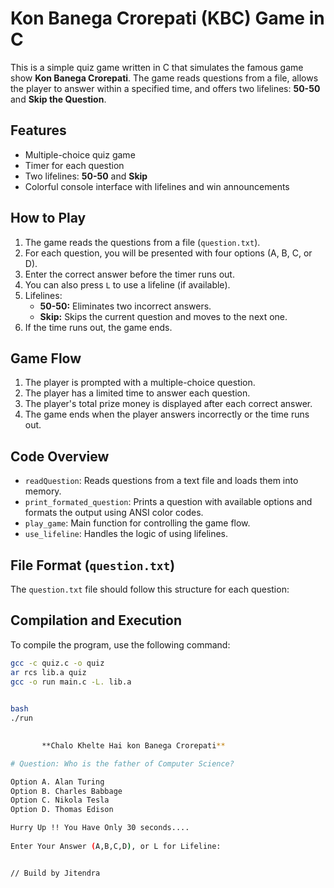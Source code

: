 # Kon Banega Crorepati (KBC) Game in C  
  
This is a simple quiz game written in C that simulates the famous game show **Kon Banega Crorepati**. The game reads questions from a file, allows the player to answer within a specified time, and offers two lifelines: **50-50** and **Skip the Question**.  
  
## Features  
  
- Multiple-choice quiz game  
- Timer for each question  
- Two lifelines: **50-50** and **Skip**  
- Colorful console interface with lifelines and win announcements  
  
## How to Play  
  
1. The game reads the questions from a file (`question.txt`).  
2. For each question, you will be presented with four options (A, B, C, or D).  
3. Enter the correct answer before the timer runs out.  
4. You can also press `L` to use a lifeline (if available).  
5. Lifelines:  
   - **50-50:** Eliminates two incorrect answers.  
   - **Skip:** Skips the current question and moves to the next one.  
6. If the time runs out, the game ends.  
  
## Game Flow  
  
1. The player is prompted with a multiple-choice question.  
2. The player has a limited time to answer each question.  
3. The player's total prize money is displayed after each correct answer.  
4. The game ends when the player answers incorrectly or the time runs out.  
  
## Code Overview  
  
- `readQuestion`: Reads questions from a text file and loads them into memory.  
- `print_formated_question`: Prints a question with available options and formats the output using ANSI color codes.  
- `play_game`: Main function for controlling the game flow.  
- `use_lifeline`: Handles the logic of using lifelines.  
  
## File Format (`question.txt`)  
  
The `question.txt` file should follow this structure for each question:  
  
  
  
## Compilation and Execution  
  
To compile the program, use the following command:  
  
``` bash  
gcc -c quiz.c -o quiz  
ar rcs lib.a quiz  
gcc -o run main.c -L. lib.a  

  
bash  
./run  
 

       **Chalo Khelte Hai kon Banega Crorepati**  

# Question: Who is the father of Computer Science?  

Option A. Alan Turing  
Option B. Charles Babbage  
Option C. Nikola Tesla  
Option D. Thomas Edison  

Hurry Up !! You Have Only 30 seconds....  
  
Enter Your Answer (A,B,C,D), or L for Lifeline:  


// Build by Jitendra 


